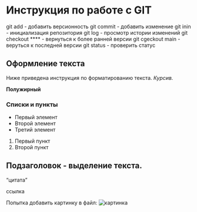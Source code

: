 # Инструкция по работе с GIT 
git add - добавить версионность
git commit - добавить изменение
git inin - инициализация репозитория
git log - просмотр истории изменений
git checkout **** - вернуться к более ранней версии
git cgeckout main - веруться к последней версии
git status - проверить статус

## Оформление текста
Ниже приведена инструкция по форматированию текста.
*Курсив.*

**Полужирный**

### Списки и пункты
* Первый элемент
* Второй элемент
* Третий элемент

1. Первый пункт
2. Второй пункт 

## Подзаголовок - выделение текста.

<q>цитата

<a>ссылка


Попытка добавить картинку в файл:
![картинка](1.jpg)